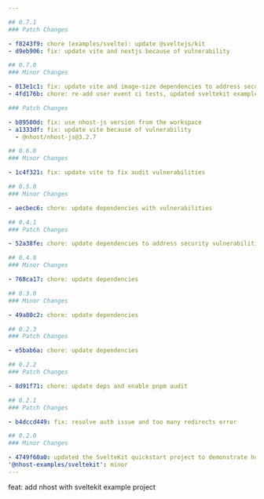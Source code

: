 ```yaml
---

## 0.7.1
### Patch Changes

- f8243f9: chore (examples/svelte): update @sveltejs/kit
- d9eb906: fix: update vite and nextjs because of vulnerability

## 0.7.0
### Minor Changes

- 013e1c1: fix: update vite and image-size dependencies to address security audit vulnerabilities
- 4fd176b: chore: re-add user event ci tests, updated sveltekit example tests to e2e suite

### Patch Changes

- b89500d: fix: use nhost-js version from the workspace
- a1333df: fix: update vite because of vulnerability
  - @nhost/nhost-js@3.2.7

## 0.6.0
### Minor Changes

- 1c4f321: fix: update vite to fix audit vulnerabilities

## 0.5.0
### Minor Changes

- aecbec6: chore: update dependencies with vulnerabilities

## 0.4.1
### Patch Changes

- 52a38fe: chore: update dependencies to address security vulnerabilities

## 0.4.0
### Minor Changes

- 768ca17: chore: update dependencies

## 0.3.0
### Minor Changes

- 49a80c2: chore: update dependencies

## 0.2.3
### Patch Changes

- e5bab6a: chore: update dependencies

## 0.2.2
### Patch Changes

- 8d91f71: chore: update deps and enable pnpm audit

## 0.2.1
### Patch Changes

- b4dccd449: fix: resolve auth issue and too many redirects error

## 0.2.0
### Minor Changes

- 4749f60a0: updated the SvelteKit quickstart project to demonstrate how to use the Nhost SDK on the server
'@nhost-examples/sveltekit': minor
---
```


feat: add nhost with sveltekit example project

